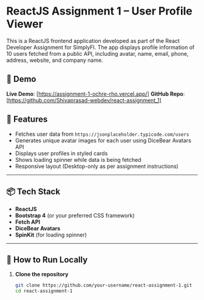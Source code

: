 # ReactJS Assignment 1 – User Profile Viewer

This is a ReactJS frontend application developed as part of the React Developer Assignment for SimplyFI. The app displays profile information of 10 users fetched from a public API, including avatar, name, email, phone, address, website, and company name.

## 📸 Demo

**Live Demo**: [https://assignment-1-ochre-rho.vercel.app/]
**GitHub Repo**: [https://github.com/Shivaprasad-webdev/react-assignment_1]

## 🚀 Features

- Fetches user data from `https://jsonplaceholder.typicode.com/users`
- Generates unique avatar images for each user using DiceBear Avatars API
- Displays user profiles in styled cards
- Shows loading spinner while data is being fetched
- Responsive layout (Desktop-only as per assignment instructions)

---

## 📦 Tech Stack

- **ReactJS**
- **Bootstrap 4** (or your preferred CSS framework)
- **Fetch API**
- **DiceBear Avatars**
- **SpinKit** (for loading spinner)

---

## 🧪 How to Run Locally

1. **Clone the repository**
   ```bash
   git clone https://github.com/your-username/react-assignment-1.git
   cd react-assignment-1
